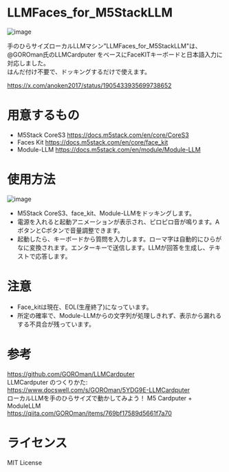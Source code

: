 # LLMFaces_for_M5StackLLM

![image](https://github.com/user-attachments/assets/15309c27-53c9-4f46-a31a-ceca4d5adf76)

手のひらサイズローカルLLMマシン"LLMFaces_for_M5StackLLM"は、<br>
@GOROman氏のLLMCardputer をベースにFaceKITキーボードと日本語入力に対応しました。<br>
はんだ付け不要で、ドッキングするだけで使えます。

https://x.com/anoken2017/status/1905433935699738652

# 用意するもの

 - M5Stack CoreS3
https://docs.m5stack.com/en/core/CoreS3
 - Faces Kit
https://docs.m5stack.com/en/core/face_kit
 - Module-LLM
https://docs.m5stack.com/en/module/Module-LLM

# 使用方法
![image](https://github.com/user-attachments/assets/cec0b112-5075-4787-ac0a-dbc00a271705)

 - M5Stack CoreS3、face_kit、Module-LLMをドッキングします。
 - 電源を入れると起動アニメーションが表示され、ピロピロ音が鳴ります。AボタンとCボタンで音量調整できます。
 - 起動したら、キーボードから質問を入力します。ローマ字は自動的にひらがなに変換されます。エンターキーで送信します。LLMが回答を生成し、テキストで応答します。

# 注意
 - Face_kitは現在、EOL(生産終了)になっています。
 - 所定の確率で、Module-LLMからの文字列が処理しきれず、表示から漏れるする不具合が残っています。

# 参考
https://github.com/GOROman/LLMCardputer<br>
LLMCardputer のつくりかた:<br>
https://www.docswell.com/s/GOROman/5YDG9E-LLMCardputer<br>
ローカルLLMを手のひらサイズで動かしてみよう！ M5 Cardputer + ModuleLLM<br>
https://qiita.com/GOROman/items/769bf17589d5661f7a70<br>

# ライセンス
MIT License


